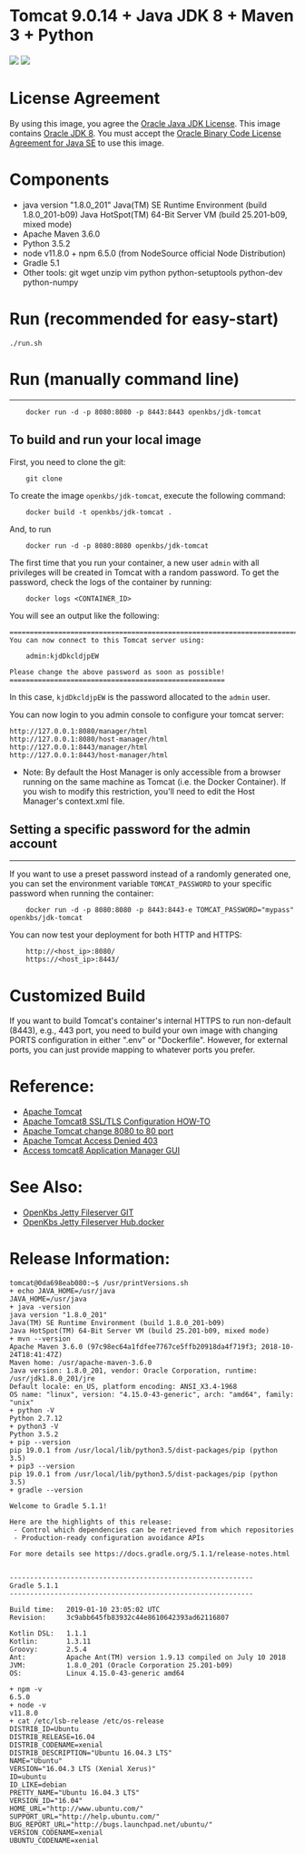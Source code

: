 # Tomcat 9.0.14 + Java JDK 8 + Maven 3 + Python
[![](https://images.microbadger.com/badges/image/openkbs/jdk-tomcat.svg)](https://microbadger.com/images/openkbs/jdk-tomcat "Get your own image badge on microbadger.com") [![](https://images.microbadger.com/badges/version/openkbs/jdk-tomcat.svg)](https://microbadger.com/images/openkbs/jdk-tomcat "Get your own version badge on microbadger.com")

# License Agreement
By using this image, you agree the [Oracle Java JDK License](http://www.oracle.com/technetwork/java/javase/terms/license/index.html).
This image contains [Oracle JDK 8](http://www.oracle.com/technetwork/java/javase/downloads/index.html). You must accept the [Oracle Binary Code License Agreement for Java SE](http://www.oracle.com/technetwork/java/javase/terms/license/index.html) to use this image.

# Components
* java version "1.8.0_201"
  Java(TM) SE Runtime Environment (build 1.8.0_201-b09)
  Java HotSpot(TM) 64-Bit Server VM (build 25.201-b09, mixed mode)
* Apache Maven 3.6.0
* Python 3.5.2
* node v11.8.0 + npm 6.5.0 (from NodeSource official Node Distribution)
* Gradle 5.1
* Other tools: git wget unzip vim python python-setuptools python-dev python-numpy 

# Run (recommended for easy-start)

```
./run.sh
```

# Run (manually command line)

-------------------------------------------------
```
    docker run -d -p 8080:8080 -p 8443:8443 openkbs/jdk-tomcat
```

To build and run your local image
-------------------------------------------------
First, you need to clone the git:

```
    git clone 
```

To create the image `openkbs/jdk-tomcat`, execute the following command:

```
    docker build -t openkbs/jdk-tomcat .
```
And, to run

```
    docker run -d -p 8080:8080 openkbs/jdk-tomcat
```

The first time that you run your container, a new user `admin` with all privileges
will be created in Tomcat with a random password. To get the password, check the logs
of the container by running:

```
    docker logs <CONTAINER_ID>
```

You will see an output like the following:

    ========================================================================
    You can now connect to this Tomcat server using:

        admin:kjdDkcldjpEW

    Please change the above password as soon as possible!
    =====================================================

In this case, `kjdDkcldjpEW` is the password allocated to the `admin` user.

You can now login to you admin console to configure your tomcat server:

    http://127.0.0.1:8080/manager/html
    http://127.0.0.1:8080/host-manager/html
    http://127.0.0.1:8443/manager/html
    http://127.0.0.1:8443/host-manager/html

* Note: By default the Host Manager is only accessible from a browser running on the same machine as Tomcat (i.e. the Docker Container). If you wish to modify this restriction, you'll need to edit the Host Manager's context.xml file.
    
## Setting a specific password for the admin account
-------------------------------------------------

If you want to use a preset password instead of a randomly generated one, you can
set the environment variable `TOMCAT_PASSWORD` to your specific password when running the container:
```
    docker run -d -p 8080:8080 -p 8443:8443-e TOMCAT_PASSWORD="mypass" openkbs/jdk-tomcat
```

You can now test your deployment for both HTTP and HTTPS:

```
    http://<host_ip>:8080/
    https://<host_ip>:8443/
```

# Customized Build
If you want to build Tomcat's container's internal HTTPS to run non-default (8443), e.g., 443 port, you need to build your own image with changing PORTS configuration in either ".env" or "Dockerfile".
However, for external ports, you can just provide mapping to whatever ports you prefer.

# Reference: 
* [Apache Tomcat](https://tomcat.apache.org/)
* [Apache Tomcat8 SSL/TLS Configuration HOW-TO](https://tomcat.apache.org/tomcat-9.0-doc/ssl-howto.html)
* [Apache Tomcat change 8080 to 80 port](https://www.baeldung.com/tomcat-change-port)
* [Apache Tomcat Access Denied 403](https://itpeopleblog.wordpress.com/2018/03/19/access-tomcat8-application-manager-gui/)
* [Access tomcat8 Application Manager GUI](https://itpeopleblog.wordpress.com/2018/03/19/access-tomcat8-application-manager-gui/)

# See Also:
* [OpenKbs Jetty Fileserver GIT](https://github.com/DrSnowbird/jetty-fileserver)
* [OpenKbs Jetty Fileserver Hub.docker](https://hub.docker.com/r/openkbs/jetty-fileserver/)

# Release Information:
```
tomcat@0da698eab080:~$ /usr/printVersions.sh 
+ echo JAVA_HOME=/usr/java
JAVA_HOME=/usr/java
+ java -version
java version "1.8.0_201"
Java(TM) SE Runtime Environment (build 1.8.0_201-b09)
Java HotSpot(TM) 64-Bit Server VM (build 25.201-b09, mixed mode)
+ mvn --version
Apache Maven 3.6.0 (97c98ec64a1fdfee7767ce5ffb20918da4f719f3; 2018-10-24T18:41:47Z)
Maven home: /usr/apache-maven-3.6.0
Java version: 1.8.0_201, vendor: Oracle Corporation, runtime: /usr/jdk1.8.0_201/jre
Default locale: en_US, platform encoding: ANSI_X3.4-1968
OS name: "linux", version: "4.15.0-43-generic", arch: "amd64", family: "unix"
+ python -V
Python 2.7.12
+ python3 -V
Python 3.5.2
+ pip --version
pip 19.0.1 from /usr/local/lib/python3.5/dist-packages/pip (python 3.5)
+ pip3 --version
pip 19.0.1 from /usr/local/lib/python3.5/dist-packages/pip (python 3.5)
+ gradle --version

Welcome to Gradle 5.1.1!

Here are the highlights of this release:
 - Control which dependencies can be retrieved from which repositories
 - Production-ready configuration avoidance APIs

For more details see https://docs.gradle.org/5.1.1/release-notes.html


------------------------------------------------------------
Gradle 5.1.1
------------------------------------------------------------

Build time:   2019-01-10 23:05:02 UTC
Revision:     3c9abb645fb83932c44e8610642393ad62116807

Kotlin DSL:   1.1.1
Kotlin:       1.3.11
Groovy:       2.5.4
Ant:          Apache Ant(TM) version 1.9.13 compiled on July 10 2018
JVM:          1.8.0_201 (Oracle Corporation 25.201-b09)
OS:           Linux 4.15.0-43-generic amd64

+ npm -v
6.5.0
+ node -v
v11.8.0
+ cat /etc/lsb-release /etc/os-release
DISTRIB_ID=Ubuntu
DISTRIB_RELEASE=16.04
DISTRIB_CODENAME=xenial
DISTRIB_DESCRIPTION="Ubuntu 16.04.3 LTS"
NAME="Ubuntu"
VERSION="16.04.3 LTS (Xenial Xerus)"
ID=ubuntu
ID_LIKE=debian
PRETTY_NAME="Ubuntu 16.04.3 LTS"
VERSION_ID="16.04"
HOME_URL="http://www.ubuntu.com/"
SUPPORT_URL="http://help.ubuntu.com/"
BUG_REPORT_URL="http://bugs.launchpad.net/ubuntu/"
VERSION_CODENAME=xenial
UBUNTU_CODENAME=xenial
```


